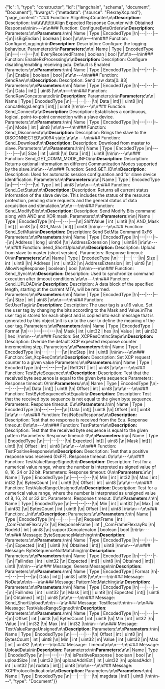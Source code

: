 {"lc": 1, "type": "constructor", "id": ["langchain", "schema", "document", "Document"], "kwargs": {"metadata": {"source": "FlexrayXcp.md"}, "page_content": "### Function: AlignRespCounter\n\n**Description:** Description: \n\t\t\t\t\t\t\tAlign Expected Response Counter with Obtained Response\n\n\n---\n\n### Function: ConfigureByteOrder\n\n**Description:** Parameters:\n\n**Parameters:**\n\n| Name | Type | EncodedType |\n|---|---|---|\n| isBigEndian | boolean | bool |\n\n\n---\n\n### Function: ConfigureLogging\n\n**Description:** Description: Configure the logging behaviour. Parameters:\n\n**Parameters:**\n\n| Name | Type | EncodedType |\n|---|---|---|\n| EveryReceivedFrame | boolean | bool |\n\n\n---\n\n### Function: EnableRxProcessing\n\n**Description:** Description: Configure disabling/enabling receiving pdu. Default is Enabled Parameters:\n\n**Parameters:**\n\n| Name | Type | EncodedType |\n|---|---|---|\n| Enable | boolean | bool |\n\n\n---\n\n### Function: SendRaw\n\n**Description:** Description: Send raw data[0..83] Parameters:\n\n**Parameters:**\n\n| Name | Type | EncodedType |\n|---|---|---|\n| Data | int[] | uint8 |\n\n\n---\n\n### Function: SendRawConcatenated\n\n**Description:** Parameters:\n\n**Parameters:**\n\n| Name | Type | EncodedType |\n|---|---|---|\n| Data | int[] | uint8 |\n| concatMsgsLength | int[] | uint8 |\n\n\n---\n\n### Function: Send_Connect\n\n**Description:** Description: Establishes a continuous, logical, point-to-point connection with a slave device. Parameters:\n\n**Parameters:**\n\n| Name | Type | EncodedType |\n|---|---|---|\n| Mode | int | uint8 |\n\n\n---\n\n### Function: Send_Disconnect\n\n**Description:** Description: Brings the slave to the DISCONNECTED\u0094 state.\n\n\n---\n\n### Function: Send_Download\n\n**Description:** Description: Download from master to slave. Parameters:\n\n**Parameters:**\n\n| Name | Type | EncodedType |\n|---|---|---|\n| Size | int | uint8 |\n| Data | int[] | uint8 |\n\n\n---\n\n### Function: Send_GET_COMM_MODE_INFO\n\n**Description:** Description: Returns optional information on different Communication Modes supported by the slave.\n\n\n---\n\n### Function: Send_GET_ID\n\n**Description:** Description: Used for automatic session configuration and for slave device identification. Parameters:\n\n**Parameters:**\n\n| Name | Type | EncodedType |\n|---|---|---|\n| Type | int | uint8 |\n\n\n---\n\n### Function: Send_GetStatus\n\n**Description:** Description: Returns all current status information of the slave device. This includes the status of the resource protection, pending store requests and the general status of data acquisition and stimulation.\n\n\n---\n\n### Function: Send_ModifyBits\n\n**Description:** Description: Send Modify Bits command along with AND and XOR mask. Parameters:\n\n**Parameters:**\n\n| Name | Type | EncodedType |\n|---|---|---|\n| ShiftValue | int | uint8 |\n| AND_Mask | int[] | uint8 |\n| XOR_Mask | int[] | uint8 |\n\n\n---\n\n### Function: Send_SetMta\n\n**Description:** Description: Send SetMta Command 0xF6 Parameters:\n\n**Parameters:**\n\n| Name | Type | EncodedType |\n|---|---|---|\n| Address | long | uint64 |\n| AddressExtension | long | uint64 |\n\n\n---\n\n### Function: Send_ShortUpload\n\n**Description:** Description: Upload from slave to master (short version). Parameters: Response timeout: 0\n\n**Parameters:**\n\n| Name | Type | EncodedType |\n|---|---|---|\n| Size | int | uint8 |\n| Address | int | uint32 |\n| AddressExtension | int | uint8 |\n| AllowNegResponse | boolean | bool |\n\n\n---\n\n### Function: Send_Synch\n\n**Description:** Description: Used to synchronize command execution after timeout conditions.\n\n\n---\n\n### Function: Send_UPLOAD\n\n**Description:** Description: A data block of the specified length, starting at the current MTA, will be returned. Parameters:\n\n**Parameters:**\n\n| Name | Type | EncodedType |\n|---|---|---|\n| Size | int | uint8 |\n\n\n---\n\n### Function: SetUserTag\n\n**Description:** Description: The user tag is a u16 value. Set the user tag by changing the bits according to the Mask and Value.\nThe user tag is stored for each object and is copied into each message that is generated by this object.\nIt is up to the user to define the meaning of the user tag. Parameters:\n\n**Parameters:**\n\n| Name | Type | EncodedType | Format |\n|---|---|---|---|\n| Mask | int | uint32 | hex |\n| Value | int | uint32 | hex |\n\n\n---\n\n### Function: Set_XCPResCntIncStep\n\n**Description:** Description: Overide the default XCP expected response counter incrementing step. Parameters:\n\n**Parameters:**\n\n| Name | Type | EncodedType |\n|---|---|---|\n| incStep | int | uint8 |\n\n\n---\n\n### Function: Set_XcpReqCnt\n\n**Description:** Description: Set XCP request counter to a given value Parameters:\n\n**Parameters:**\n\n| Name | Type | EncodedType |\n|---|---|---|\n| RefCNT | int | uint8 |\n\n\n---\n\n### Function: TestByteSequence\n\n**Description:** Description: Test that the received byte sequence is equal to the given byte sequence Parameters: Response timeout: 0\n\n**Parameters:**\n\n| Name | Type | EncodedType |\n|---|---|---|\n| Data | int[] | uint8 |\n| Offset | int | uint8 |\n\n\n---\n\n### Function: TestByteSequenceNotEqual\n\n**Description:** Description: Test that the received byte sequence is not equal to the given byte sequence. Parameters: Response timeout: 0\n\n**Parameters:**\n\n| Name | Type | EncodedType |\n|---|---|---|\n| Data | int[] | uint8 |\n| Offset | int | uint8 |\n\n\n---\n\n### Function: TestNoEcuResponse\n\n**Description:** Description: Test that no response is received from the Ecu. Response timeout: 0\n\n\n---\n\n### Function: TestPattern\n\n**Description:** Description: Test that the received byte sequence is equal to the given pattern Parameters: Response timeout: 0\n\n**Parameters:**\n\n| Name | Type | EncodedType |\n|---|---|---|\n| Expected | int[] | uint8 |\n| Mask | int[] | uint8 |\n| Offset | int | uint8 |\n\n\n---\n\n### Function: TestPositiveResponse\n\n**Description:** Description: Test that a positive response was received (0xFF). Response timeout: 0\n\n\n---\n\n### Function: TestValueRangeSigned\n\n**Description:** Description: Test for a numerical value range, where the number is interpreted as signed value of 8, 16, 24 or 32 bit. Parameters: Response timeout: 0\n\n**Parameters:**\n\n| Name | Type | EncodedType |\n|---|---|---|\n| Min | int | int32 |\n| Max | int | int32 |\n| BytesCount | int | uint8 |\n| Offset | int | uint8 |\n\n\n---\n\n### Function: TestValueRangeUnsigned\n\n**Description:** Description: Test for a numerical value range, where the number is interpreted as unsigned value of 8, 16, 24 or 32 bit. Parameters: Response timeout: 0\n\n**Parameters:**\n\n| Name | Type | EncodedType |\n|---|---|---|\n| Min | int | uint32 |\n| Max | int | uint32 |\n| BytesCount | int | uint8 |\n| Offset | int | uint8 |\n\n\n---\n\n### Function: _Init\n\n**Description:** Parameters:\n\n**Parameters:**\n\n| Name | Type | EncodedType |\n|---|---|---|\n| RequestFrame | int | _ComFrameFlexrayTx |\n| ResponseFrame | int | _ComFrameFlexrayRx |\n| NodeId | int | uint8 |\n| supportConcatenaton | boolean | bool |\n\n\n---\n\n### Message: ByteSequenceMatching\n\n**Description:** Parameters:\n\n**Parameters:**\n\n| Name | Type | EncodedType |\n|---|---|---|\n| Expected | int[] | uint8 |\n| Obtained | int[] | uint8 |\n\n\n---\n\n### Message: ByteSequenceNotMatching\n\n**Description:** Parameters:\n\n**Parameters:**\n\n| Name | Type | EncodedType |\n|---|---|---|\n| FailIndex | int | uint32 |\n| Expected | int[] | uint8 |\n| Obtained | int[] | uint8 |\n\n\n---\n\n### Message: GeneralMessage\n\n**Description:** Parameters:\n\n**Parameters:**\n\n| Name | Type | EncodedType | Format |\n|---|---|---|---|\n| Data | int[] | uint8 | utf8 |\n\n\n---\n\n### Message: NoData\n\n\n---\n\n### Message: PatternNotMatching\n\n**Description:** Parameters:\n\n**Parameters:**\n\n| Name | Type | EncodedType |\n|---|---|---|\n| FailIndex | int | uint32 |\n| Mask | int[] | uint8 |\n| Expected | int[] | uint8 |\n| Obtained | int[] | uint8 |\n\n\n---\n\n### Message: Send_ShortUpload\n\n\n---\n\n### Message: TestResult\n\n\n---\n\n### Message: TestValueRangeSigned\n\n**Description:** Parameters:\n\n**Parameters:**\n\n| Name | Type | EncodedType |\n|---|---|---|\n| Offset | int | uint8 |\n| BytesCount | int | uint8 |\n| Min | int | int32 |\n| Value | int | int32 |\n| Max | int | int32 |\n\n\n---\n\n### Message: TestValueRangeUnsigned\n\n**Description:** Parameters:\n\n**Parameters:**\n\n| Name | Type | EncodedType |\n|---|---|---|\n| Offset | int | uint8 |\n| BytesCount | int | uint8 |\n| Min | int | uint32 |\n| Value | int | uint32 |\n| Max | int | uint32 |\n\n\n---\n\n### Message: Timeout\n\n\n---\n\n### Message: UploadData\n\n**Description:** Parameters:\n\n**Parameters:**\n\n| Name | Type | EncodedType |\n|---|---|---|\n| isPositiveResponse | boolean | bool |\n| uploadSize | int | uint32 |\n| uploadAddrExt | int | uint32 |\n| uploadAddr | int | uint32 |\n| rxdata | int[] | uint8 |\n\n\n---\n\n### Message: XCPProtocolIndication\n\n**Description:** Parameters:\n\n**Parameters:**\n\n| Name | Type | EncodedType |\n|---|---|---|\n| msgdata | int[] | uint8 |\n\n\n---", "type": "Document"}}